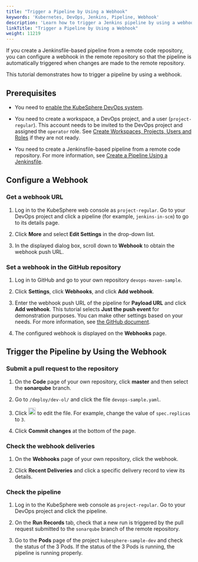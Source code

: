 ```yaml
---
title: "Trigger a Pipeline by Using a Webhook"
keywords: 'Kubernetes, DevOps, Jenkins, Pipeline, Webhook'
description: 'Learn how to trigger a Jenkins pipeline by using a webhook.'
linkTitle: "Trigger a Pipeline by Using a Webhook"
weight: 11219
---
```


If you create a Jenkinsfile-based pipeline from a remote code repository, you can configure a webhook in the remote repository so that the pipeline is automatically triggered when changes are made to the remote repository.

This tutorial demonstrates how to trigger a pipeline by using a webhook.

## Prerequisites

- You need to [enable the KubeSphere DevOps system](../../../pluggable-components/devops/).
- You need to create a workspace, a DevOps project, and a user (`project-regular`). This account needs to be invited to the DevOps project and assigned the `operator` role. See [Create Workspaces, Projects, Users and Roles](../../../quick-start/create-workspace-and-project/) if they are not ready.

- You need to create a Jenkinsfile-based pipeline from a remote code repository. For more information, see [Create a Pipeline Using a Jenkinsfile](../create-a-pipeline-using-jenkinsfile/).

## Configure a Webhook

### Get a webhook URL

1. Log in to the KubeSphere web console as `project-regular`. Go to your DevOps project and click a pipeline (for example, `jenkins-in-scm`) to go to its details page.

2. Click **More** and select **Edit Settings** in the drop-down list.

3. In the displayed dialog box, scroll down to **Webhook** to obtain the webhook push URL.

### Set a webhook in the GitHub repository

1. Log in to GitHub and go to your own repository `devops-maven-sample`.

2. Click **Settings**, click **Webhooks**, and click **Add webhook**.

3. Enter the webhook push URL of the pipeline for **Payload URL** and click **Add webhook**. This tutorial selects **Just the push event** for demonstration purposes. You can make other settings based on your needs. For more information, see [the GitHub document](https://docs.github.com/en/developers/webhooks-and-events/webhooks/creating-webhooks).

4. The configured webhook is displayed on the **Webhooks** page.

## Trigger the Pipeline by Using the Webhook

### Submit a pull request to the repository

1. On the **Code** page of your own repository, click **master** and then select the **sonarqube** branch.

2. Go to `/deploy/dev-ol/` and click the file `devops-sample.yaml`.

3. Click <img src="/images/docs/devops-user-guide/using-devops/pipeline-webhook/edit-btn.png" width="20px" /> to edit the file. For example, change the value of `spec.replicas` to `3`.

4. Click **Commit changes** at the bottom of the page.

### Check the webhook deliveries

1. On the **Webhooks** page of your own repository, click the webhook.

2. Click **Recent Deliveries** and click a specific delivery record to view its details.

### Check the pipeline

1. Log in to the KubeSphere web console as `project-regular`. Go to your DevOps project and click the pipeline.

2. On the **Run Records** tab, check that a new run is triggered by the pull request submitted to the `sonarqube` branch of the remote repository.

3. Go to the **Pods** page of the project `kubesphere-sample-dev` and check the status of the 3 Pods. If the status of the 3 Pods is running, the pipeline is running properly.



